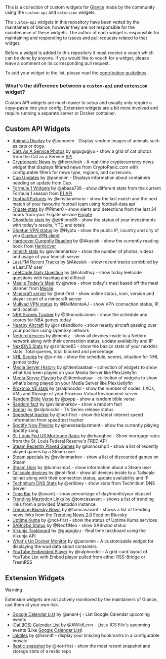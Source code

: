 This is a collection of custom widgets for [Glance](https://github.com/glanceapp/glance) made by the community using the `custom-api` and `extension` widgets.

The `custom-api` widgets in this repository have been vetted by the maintainers of Glance, however they are not responsible for the maintenance of these widgets. The author of each widget is responsible for maintaining and responding to issues and pull requests related to that widget.

Before a widget is added to this repository it must receive a vouch which can be done by anyone. If you would like to vouch for a widget, please leave a comment on its corresponding pull request.

To add your widget to the list, please read the [contribution guidelines](CONTRIBUTING.md).

### What's the difference between a `custom-api` and `extension` widget?

Custom API widgets are much easier to setup and usually only require a copy-paste into your config. Extension widgets are a bit more involved and require running a separate server or Docker container.

## Custom API Widgets
* [Animals Display](widgets/animals-display-by-panonim/README.md) by @panonim - Display random images of animals such as cats or dogs.
* [Cats As A Service Photos](widgets/cats-as-a-service-photos-by-gugugiyu/README.md) by @gugugiyu - show a grid of cat photos from the Cat as a Service [API](https://cataas.com/)
* [Cryptopanic News](widgets/cryptopanic-news/README.md) by @herculosh - A real-time cryptocurrency news widget that displays filtered news from CryptoPanic.com with configurable filters for news type, regions, and currencies.
* [Cup Updates](widgets/cup-updates-by-panonim/README.md) by @panonim - Displays information about containers needing an update from Cup. 
* [Formula 1 Widgets](widgets/formula1-widgets-by-abaza738/README.md) by @abaza738 - show different stats from the current Formula 1 season from [F1 API](https://f1api.dev)
* [Football Fixtures](widgets/football-fixtures-by-cristiandiiorio/README.md) by @cristiandiiorio - show the last match and the next match of your favourite football team using football-data api
* [Frigate stats](widgets/frigate-stats-by-Pimer0/README.md) by @Pimer0 - show alerts and detections from the last 24 hours from your Frigate service [Frigate](https://frigate.video/)
* [Ghostfolio stats](widgets/ghostfolio-stats-by-ziritione85/README.md) by @ziritione85 - show the status of your investments with today's results, YTD and totals
* [Gluetun VPN status](widgets/gluetun-vpn-status-by-hyptu/README.md) by @Hyptu - show the public IP, country and city of you [Gluetun VPN client](https://github.com/qdm12/gluetun)
* [Hardcover Currently Reading](widgets/hardcover-currently-reading-by-akasiek/README.md) by @Akasiek - show the currently reading book from [Hardcover](https://hardcover.app/)
* [Immich stats](widgets/immich-stats-by-svilenmarkov/README.md) by @svilenmarkov - show the number of photos, videos and usage of your Immich server
* [Last.FM Recent Tracks](widgets/lastfm-recent-tracks-by-akasiek/README.md) by @Akasiek - show recent tracks scrobbled by a Last.FM user
* [LeetCode Daily Question](widgets/leetcode-daily-question-by-thuyhh/README.md) by @hohaithuy - show today leetcode questions with hashtag and difficult
* [Mealie Today's Meal](widgets/mealie-todays-meal-by-wtoa/README.md) by @wtoa - show today's meal based off the meal planner from [Mealie](https://mealie.io/)
* [Minecraft server](widgets/minecraft-server-by-not-first/README.md) by @not-first - show online status, icon, version and player count of a minecraft server
* [Mullvad VPN status](widgets/mullvad-vpn-status-by-delmonteaj/README.md) by @DelMonteAJ - show VPN connection status, IP, and location
* [NBA Scores Tracker](widgets/nba-scores-tracker-by-shmoobijones/README.md) by @ShmoobiJones - show the schedule and scores for NBA games today
* [Nearby Aircraft](widgets/nearby-aircraft-by-cristiandiiorio/README.md) by @cristiandiiorio - show nearby aircraft passing over your position using OpenSky network
* [Netbird devices](widgets/netbird-devices-by-menitz/README.md) by @menitz - show all devices inside to a Netbird network along with their connection status, update availability and IP
* [NextDNS Stats](widgets/nextdns-stats-by-ziritione85/README.md) by @ziritione85 - show the basics stats of your nextdns stats. Total queries, total blocked and percentage.
* [NHL Scores](widgets/nhl-scores-by-jo-nike/README.md) by @jo-nike - show the schedule, scores, situation for NHL games today
* [Media Server History](widgets/media-server-history-by-titembaatar/README.md) by @titembaataar - collection of widgets to show what had been played on your Media Server like Plex/Jellyfin
* [Media Server Playing](widgets/media-server-playing-by-titembaatar/README.md) by @titembaataar - collection of widgets to show what's being played on your Media Server like Plex/Jellyfin
* [Proxmox VE stats](widgets/proxmox-ve-stats-by-ralphocdol/README.md) by @ralphocdol - show the number of nodes, LXCs, VMs and Storage of your Proxmox Virtual Environment server
* [Random Bible Verse](widgets/random-bible-verse-by-pypp/README.md) by @pypp - show a random bible verse
* [Random fact](widgets/random-fact-by-svilenmarkov/README.md) by @svilenmarkov - show a random fact
* [Sonarr](widgets/sonarr-releases-by-ralphocdol/README.md) by @ralphocdol - TV Series release status
* [Speedtest tracker](widgets/speedtest-tracker-by-not-first/README.md) by @not-first - show the latest internet speed information from speedtest tracker
* [Spotify Now Playing](widgets/spotify-now-playing-by-needsadjustment/README.md) by @needsadjustment - show the currently playing Spotify song
* [St. Louis Fed US Mortgage Rates](widgets/st-louis-fed-us-mortgage-rates-by-ehaughee/README.md) by @ehaughee - Show mortgage rates from the St. Louis Federal Reserve's FRED API
* [Steam Recently Played Games](widgets/steam-recently-played-games-by-lunnosmp4/README.md) by @lunnosmp4 - show a list of recently played games by a Steam user
* [Steam specials](widgets/steam-specials-by-svilenmarkov/README.md) by @svilenmarkov - show a list of discounted games on Steam
* [Steam User](widgets/steam-user-by-lunnosmp4/README.md) by @lunnosmp4 - show information about a Steam user
* [Tailscale devices](widgets/tailscale-devices-by-not-first/README.md) by @not-first - show all devices inside to a Tailscale tailnet along with their connection status, update availability and IP
* [Technitium DNS Stats](widgets/technitium-dns-stats-by-eribbey/README.md) by @eribbey - show stats from Technitium DNS Server
* [Time Bar](widgets/time-bar-by-anantj/README.md) by @anantj - show percentage of day/month/year elapsed
* [Trending Mastodon Links](widgets/trending-mastodon-links-by-tomcasavant/README.md) by @tomcasavant - shows a list of trending links from a provided Mastodon instance
* [Trending Bluesky News](widgets/trending-bluesky-news-by-tomcasavant/README.md) by @tomcasavant - shows a list of trending news links from the [Trending News 2.0 Feed](https://bsky.app/profile/did:plc:kkf4naxqmweop7dv4l2iqqf5/feed/news-2-0) on Bluesky
* [Uptime Kuma](widgets/uptime-kuma-by-not-first/README.md) by @not-first - show the status of Uptime Kuma services
* [SABnzbd Status](widgets/sabnzbd-stats-by-Neo11Neo/README.md) by @Neo11Neo - show SABnzbd status
* [Vikunja Taskboard](widgets/vikunja-taskboard-by-gugugiyu/README.md) by @gugugiyu - Real time taskboard using the Vikunja API
* [What's Up Docker Monitor](widgets/wud-monitor-by-panonim/README.md) by @panonim - A customizable widget for displaying the wud data about containers. 
* [YouTube Embedded Player](widgets/youtube-embedded-player-by-ralphocdol/README.md) by @ralphocdol - A grid-card layout of YouTube List with Embed player pulled from either RSS-Bridge or FreshRSS

## Extension Widgets

> [!WARNING]
>
> Extension widgets are not actively monitored by the maintainers of Glance, use them at your own risk.
* [Google Calendar List](https://github.com/anant-j/glance-GoogleCalendar) by @anant-j - List Google Calendar upcoming events
* [iCal (ICS) Calendar List](https://github.com/AWildLeon/Glance-iCal-Events) by @AWildLeon - List a ICS File's upcoming events (Like [Google Calendar List](https://github.com/anant-j/glance-GoogleCalendar))
* [linktiles](https://github.com/haondt/linktiles/) by @haondt - display your linkding bookmarks in a configurable mosaic
* [Restic snapshot](https://github.com/not-first/restic-glance-extension) by @not-first - show the most recent snapshot and storage stats of a restic repo
